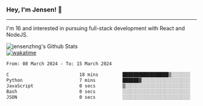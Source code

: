 ### Hey, I'm Jensen! 👋

---

I'm 16 and interested in pursuing full-stack development with React and NodeJS.

![jensenzhng's Github Stats](https://github-readme-stats.vercel.app/api?username=jensenzhng&theme=dark&show_icons=true&count_private=true)
<br />
[![wakatime](https://wakatime.com/badge/user/cbfc263d-3611-4e36-8278-8fad45fe3f62.svg)](https://wakatime.com/@cbfc263d-3611-4e36-8278-8fad45fe3f62)

<!--START_SECTION:waka-->

```txt
From: 08 March 2024 - To: 15 March 2024

C                          18 mins         █████████████████▒░░░░░░░   69.91 %
Python                     7 mins          ██████▓░░░░░░░░░░░░░░░░░░   27.33 %
JavaScript                 0 secs          ▒░░░░░░░░░░░░░░░░░░░░░░░░   01.49 %
Bash                       0 secs          ░░░░░░░░░░░░░░░░░░░░░░░░░   00.37 %
JSON                       0 secs          ░░░░░░░░░░░░░░░░░░░░░░░░░   00.36 %
```

<!--END_SECTION:waka-->
